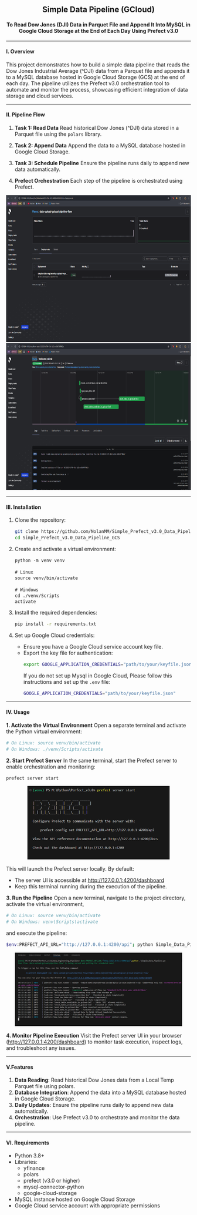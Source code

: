 <div align="center">

## Simple Data Pipeline (GCloud)
#### To Read Dow Jones (DJI) Data in Parquet File and Append It Into MySQL in Google Cloud Storage at the End of Each Day Using Prefect v3.0

</div>

---

#### I. Overview
This project demonstrates how to build a simple data pipeline that reads the Dow Jones Industrial Average (^DJI) data from a Parquet file and appends it to a MySQL database hosted in Google Cloud Storage (GCS) at the end of each day. The pipeline utilizes the Prefect v3.0 orchestration tool to automate and monitor the process, showcasing efficient integration of data storage and cloud services.

---

#### II. Pipeline Flow
1. **Task 1: Read Data**
Read historical Dow Jones (^DJI) data stored in a Parquet file using the `polars` library.

2. **Task 2: Append Data**
Append the data to a MySQL database hosted in Google Cloud Storage.

3. **Task 3: Schedule Pipeline**
Ensure the pipeline runs daily to append new data automatically.

4. **Prefect Orchestration**
Each step of the pipeline is orchestrated using Prefect.

<div align="center">
  <img src="./documents/Check Server UI.png" alt="Prefect Logo" height="400"/>
  <img src="./documents/Check Pipeline Results.png" alt="Prefect Results" height="400"/>
</div>

---

#### III. Installation
1. Clone the repository:
    ```bash
    git clone https://github.com/NolanMM/Simple_Prefect_v3.0_Data_Pipeline_GCS.git
    cd Simple_Prefect_v3.0_Data_Pipeline_GCS
    ```

2. Create and activate a virtual environment:
    ```
    python -m venv venv

    # Linux
    source venv/bin/activate 

    # Windows
    cd ./venv/Scripts
    activate
    ```

3. Install the required dependencies:
    ```bash
    pip install -r requirements.txt
    ```

4. Set up Google Cloud credentials:
    - Ensure you have a Google Cloud service account key file.
    - Export the key file for authentication:
      ```bash
      export GOOGLE_APPLICATION_CREDENTIALS="path/to/your/keyfile.json"
      ```
      If you do not set up Mysql in Google Cloud, Please follow this instructions and set up the ```.env``` file:
        ```bash
        GOOGLE_APPLICATION_CREDENTIALS="path/to/your/keyfile.json"
        ```

---

#### IV. Usage

**1. Activate the Virtual Environment**
Open a separate terminal and activate the Python virtual environment:
```bash
# On Linux: source venv/bin/activate  
# On Windows: ./venv/Scripts/activate
```

**2. Start Prefect Server**
In the same terminal, start the Prefect server to enable orchestration and monitoring:
```bash
prefect server start
```
<div align="center">
  <img src="./documents/Run Server.png" alt="Prefect Logo" height="200"/>
</div>

This will launch the Prefect server locally. By default:
- The server UI is accessible at http://127.0.0.1:4200/dashboard
- Keep this terminal running during the execution of the pipeline.

**3. Run the Pipeline**
Open a new terminal, navigate to the project directory, activate the virtual environment,
```bash
# On Linux: source venv/bin/activate  
# On Windows: venv\Scripts\activate
```
and execute the pipeline:
```bash
$env:PREFECT_API_URL="http://127.0.0.1:4200/api"; python Simple_Data_Pipeline.py
```

<div align="center">
  <img src="./documents/Run Pipeline.png" alt="Prefect Logo" height="200"/>
</div>

**4. Monitor Pipeline Execution**
Visit the Prefect server UI in your browser (http://127.0.0.1:4200/dashboard) to monitor task execution, inspect logs, and troubleshoot any issues.

---

#### V.Features
1. **Data Reading**: Read historical Dow Jones data from a Local Temp Parquet file using polars.
2. **Database Integration**: Append the data into a MySQL database hosted in Google Cloud Storage.
3. **Daily Updates**: Ensure the pipeline runs daily to append new data automatically.
4. **Orchestration**: Use Prefect v3.0 to orchestrate and monitor the data pipeline.

---

#### VI. Requirements
- Python 3.8+
- Libraries:
  - yfinance
  - polars
  - prefect (v3.0 or higher)
  - mysql-connector-python
  - google-cloud-storage
- MySQL instance hosted on Google Cloud Storage
- Google Cloud service account with appropriate permissions